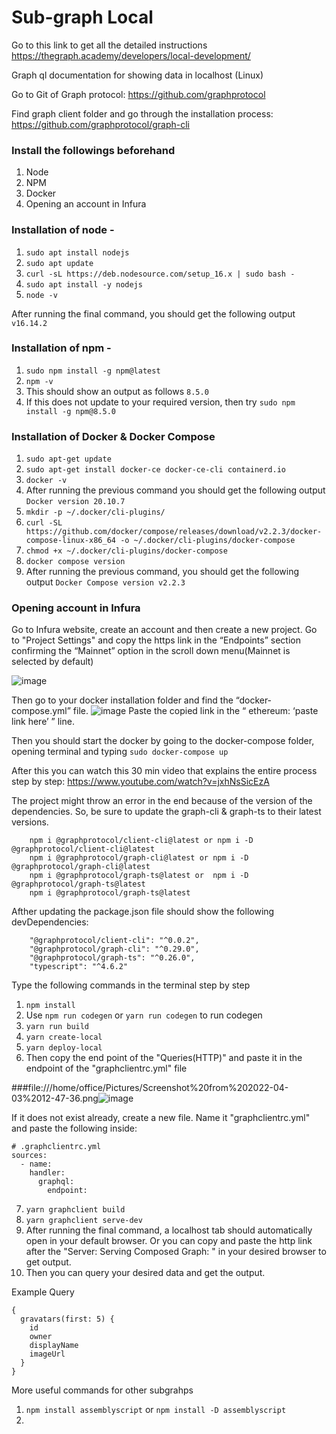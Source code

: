 # Sub-graph Local

Go to this link to get all the detailed instructions https://thegraph.academy/developers/local-development/


Graph ql documentation for showing data in localhost (Linux)

Go to Git of Graph protocol: https://github.com/graphprotocol 

Find graph client folder and go through the installation process: https://github.com/graphprotocol/graph-cli

### Install the followings beforehand
1. Node
2. NPM
3. Docker
4. Opening an account in Infura

### Installation of node - 
1. `sudo apt install nodejs`
2. `sudo apt update`
3. `curl -sL https://deb.nodesource.com/setup_16.x | sudo bash -`
4. `sudo apt install -y nodejs`
5. `node -v`

After running the final command, you should get the following output `v16.14.2`

### Installation of npm -

1. `sudo npm install -g npm@latest`
2.  `npm -v` 
3.  This should show an output as follows `8.5.0`
4.  If this does not update to your required version, then try `sudo npm install -g npm@8.5.0`

### Installation of Docker & Docker Compose 

1. `sudo apt-get update`
2. `sudo apt-get install docker-ce docker-ce-cli containerd.io`
3. `docker -v`
4. After running the previous command you should get the following output `Docker version 20.10.7`
5. `mkdir -p ~/.docker/cli-plugins/`
6. `curl -SL https://github.com/docker/compose/releases/download/v2.2.3/docker-compose-linux-x86_64 -o ~/.docker/cli-plugins/docker-compose`
7. `chmod +x ~/.docker/cli-plugins/docker-compose`
8. `docker compose version`
9. After running the previous command, you should get the following output `Docker Compose version v2.2.3`

### Opening account in Infura 
Go to Infura website, create an account and then create a new project. Go to "Project Settings" and copy the https link in the “Endpoints” section confirming the “Mainnet” option in the scroll down menu(Mainnet is selected by default) 

![image](https://user-images.githubusercontent.com/52388164/161416604-b7e9e455-604f-4470-9f91-6d68ce56d2ee.png)

Then go to your docker installation folder and find the “docker-compose.yml” file. 
![image](https://user-images.githubusercontent.com/52388164/161416618-56ef7b25-56dd-47da-bd1e-b2840ccae2b5.png)
Paste the copied link in the “ ethereum: ‘paste link here’ ” line.

Then you should start the docker by going to the docker-compose folder, opening terminal and typing `sudo docker-compose up`

After this you can watch this 30 min video that explains the entire process step by step: https://www.youtube.com/watch?v=jxhNsSicEzA

The project might throw an error in the end because of the version of the dependencies. So, be sure to update the graph-cli & graph-ts to their latest versions.
```
    npm i @graphprotocol/client-cli@latest or npm i -D @graphprotocol/client-cli@latest
    npm i @graphprotocol/graph-cli@latest or npm i -D @graphprotocol/graph-cli@latest 
    npm i @graphprotocol/graph-ts@latest or  npm i -D @graphprotocol/graph-ts@latest
    npm i @graphprotocol/graph-ts@latest
```
Afther updating the package.json file should show the following devDependencies:
```
    "@graphprotocol/client-cli": "^0.0.2",
    "@graphprotocol/graph-cli": "^0.29.0",
    "@graphprotocol/graph-ts": "^0.26.0",    
    "typescript": "^4.6.2"
```

Type the following commands in the terminal step by step
1. `npm install`
2. Use `npm run codegen` or `yarn run codegen` to run codegen
3. `yarn run build`
4. `yarn create-local`
5. `yarn deploy-local`
6. Then copy the end point of the "Queries(HTTP)" and paste it in the endpoint of the "graphclientrc.yml" file 

 ###file:///home/office/Pictures/Screenshot%20from%202022-04-03%2012-47-36.png![image](https://user-images.githubusercontent.com/52388164/161415769-b180bac1-2fb7-43c1-af6a-1fc842107dfa.png)

If it does not exist already, create a new file. Name it "graphclientrc.yml" and paste the following inside: 
```
# .graphclientrc.yml
sources:
  - name: 
    handler:
      graphql:
        endpoint: 
```

7. `yarn graphclient build`
8. `yarn graphclient serve-dev`
9. After running the final command, a localhost tab should automatically open in your default browser. Or you can copy and paste the http link after the "Server: Serving Composed Graph: " in your desired browser to get output.
10. Then you can query your desired data and get the output. 


Example Query
```
{
  gravatars(first: 5) {
    id
    owner
    displayName
    imageUrl
  }
}
```

More useful commands for other subgrahps 
1. `npm install assemblyscript` or `npm install -D assemblyscript`
2. 


 


